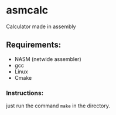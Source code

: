 # asmcalc
Calculator made in assembly

## Requirements:

* NASM (netwide assembler)
* gcc
* Linux
* Cmake

### Instructions:

just run the command ```make``` in the directory.
